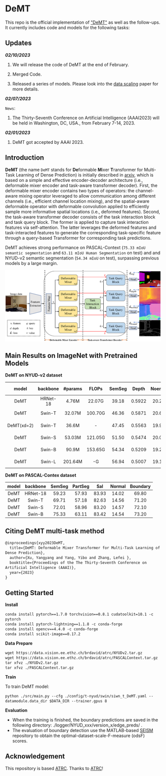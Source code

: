 # DeMT

This repo is the official implementation of ["DeMT"](https://arxiv.org/abs/2301.03461) as well as the follow-ups. It currently includes code and models for the following tasks:



## Updates

***02/10/2023***
1. We will release the code of DeMT at the end of February.

2. Merged Code.

3. Released a series of models. Please look into the [data scaling](https://arxiv.org/abs/2301.03461) paper for more details.

***02/07/2023***

`News`: 

1. The Thirty-Seventh Conference on Artificial Intelligence (AAAI2023) will be held in Washington, DC, USA., from February 7-14, 2023.


***02/01/2023***

1. DeMT got accepted by AAAI 2023. 


## Introduction

**DeMT** (the name `DeMT` stands for **De**formable **M**ixer **T**ransformer for Multi-Task Learning of Dense
Prediction) is initially described in [arxiv](https://arxiv.org/pdf/2301.03461.pdf), which is based on a simple and effective encoder-decoder architecture (i.e., deformable mixer encoder and task-aware transformer decoder). First, the deformable mixer encoder contains two types of operators: the
channel-aware mixing operator leveraged to allow communication among different channels (i.e., efficient channel location mixing), and the spatial-aware deformable operator with deformable convolution applied to efficiently sample more informative spatial locations (i.e., deformed features). Second, the task-aware transformer decoder consists of the task interaction block and task query block. The former is applied to capture task interaction features via self-attention. The latter leverages the deformed features and task-interacted features to generate the corresponding task-specific feature through a query-based Transformer for corresponding task predictions.

DeMT achieves strong performance on PASCAL-Context (`75.33 mIoU semantic segmentation` and `63.11 mIoU Human Segmentation` on test) and
 and NYUD-v2 semantic segmentation (`54.34 mIoU` on test), surpassing previous models by a large margin.

![DeMT](figures/overflow.png)

## Main Results on ImageNet with Pretrained Models

**DeMT on NYUD-v2 dataset**

| model|backbone|#params| FLOPs | SemSeg| Depth | Noemal|Boundary| model checkpopint | log |
| :---: | :---: | :---: | :---: | :---: | :---: | :---: | :---: |:---: |:---: |
| DeMT |HRNet-18| 4.76M  | 22.07G  | 39.18 | 0.5922 | 20.21| 76.4 | [Google Drive]() | [log]()  |
| DeMT | Swin-T | 32.07M | 100.70G | 46.36 | 0.5871 | 20.60| 76.9 | [Google Drive](https://drive.google.com/file/d/1IfQRVyvaVkEfybzh4QAz9Vq_0U38Hngq/view?usp=share_link) | [log](https://drive.google.com/file/d/1eAtQVJLcvIOMwAfKyl2NmYfe3hPne_WK/view?usp=share_link)  |
| DeMT(xd=2) | Swin-T | 36.6M| - | 47.45 | 0.5563| 19.90| 77.0 | [Google Drive](https://drive.google.com/file/d/1Rz4R9vu8bGtskpJDlVfgexYZoHtz8j8k/view?usp=share_link) | [log](https://drive.google.com/file/d/1TPo4pMjbhPAn3gxKOt4P7hVSPJe1Lpsn/view?usp=share_link)  |
| DeMT | Swin-S | 53.03M | 121.05G | 51.50 | 0.5474 | 20.02 | 78.1 | [Google Drive](https://drive.google.com/drive/folders/1jINF9WOyILqrPcsprWbM5VSCEWozsc1c) | [log](https://drive.google.com/drive/folders/1jINF9WOyILqrPcsprWbM5VSCEWozsc1c)|
| DeMT | Swin-B | 90.9M | 153.65G | 54.34 | 0.5209 | 19.21 | 78.5 | [Google Drive]() | [log]() |
| DeMT | Swin-L | 201.64M | -G | 56.94 | 0.5007 | 19.14 | 78.8 | [Google Drive]() | [log]() |

**DeMT on PASCAL-Contex dataset**

| model | backbone |  SemSeg | PartSeg | Sal | Normal| Boundary| 
| :---: | :---: | :---: | :---: | :---: | :---: | :---: |
| DeMT |HRNet-18| 59.23 | 57.93 | 83.93| 14.02 | 69.80 |
| DeMT | Swin-T | 69.71 | 57.18 | 82.63| 14.56 | 71.20 |
| DeMT | Swin-S | 72.01 | 58.96 | 83.20| 14.57 | 72.10 | 
| DeMT | Swin-B | 75.33 | 63.11 | 83.42| 14.54 | 73.20 |



## Citing DeMT multi-task method

```
@inproceedings{xyy2023DeMT,
  title={DeMT: Deformable Mixer Transformer for Multi-Task Learning of Dense Prediction},
  author={Xu, Yangyang and Yang, Yibo and Zhang, Lefei },
  booktitle={Proceedings of the The Thirty-Seventh Conference on Artificial Intelligence (AAAI)},
  year={2023}
}
```


## Getting Started
**Install**

```
conda install pytorch==1.7.0 torchvision==0.8.1 cudatoolkit=10.1 -c pytorch
conda install pytorch-lightning==1.1.8 -c conda-forge
conda install opencv==4.4.0 -c conda-forge
conda install scikit-image==0.17.2
```

**Data Prepare**
```
wget https://data.vision.ee.ethz.ch/brdavid/atrc/NYUDv2.tar.gz
wget https://data.vision.ee.ethz.ch/brdavid/atrc/PASCALContext.tar.gz
tar xfvz ./NYUDv2.tar.gz 
tar xfvz ./PASCALContext.tar.gz
```


**Train**

To train DeMT model:
```
python ./src/main.py --cfg ./config/t-nyud/swin/siwn_t_DeMT.yaml --datamodule.data_dir $DATA_DIR --trainer.gpus 8
```

**Evaluation**

- When the training is finished, the boundary predictions are saved in the following directory: ./logger/NYUD_xxx/version_x/edge_preds/ .
- The evaluation of boundary detection use the MATLAB-based [SEISM](https://github.com/jponttuset/seism) repository to obtain the optimal-dataset-scale-F-measure (odsF) scores.


## Acknowledgement
This repository is based [ATRC](https://github.com/brdav/atrc). Thanks to [ATRC](https://github.com/brdav/atrc)!

